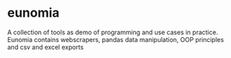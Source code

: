 # eunomia

A collection of tools as demo of programming and use cases in practice.
Eunomia contains webscrapers, pandas data manipulation, OOP principles and csv and excel exports
